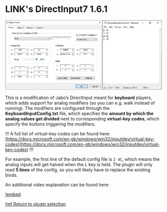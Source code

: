 # LINK's DirectInput7 1.6.1

![](./img/keyboardinput.png)

This is a modification of Jabo’s DirectInput meant for **keyboard** players, which adds support for analog modifiers (so you can e.g. walk instead of running). The modifiers are configured through the **KeyboardInputConfig.txt** file, which specifies the **amount by which the analog values get divided** next to corresponding **virtual-key codes**, which specify the buttons triggering the modifiers. 

!!!
A full list of virtual-key codes can be found here: [https://docs.microsoft.com/en-gb/windows/win32/inputdev/virtual-key-codes](https://docs.microsoft.com/en-gb/windows/win32/inputdev/virtual-key-codes)
!!!

For example, the first line of the default config file is `2 4C`, which means the analog inputs will get halved when the L key is held. The plugin will only read **5 lines** of the config, so you will likely have to replace the existing binds.

An additional video explanation can be found here:

[!embed](https://www.youtube.com/embed/pwsz8ak65N0?start=142)

[!ref Return to plugin selection](plugin_setup.md#plugin-selection)
